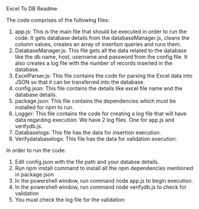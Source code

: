 Excel To DB Readme

The code comprises of the following files: 

1. app.js: This is the main file that should be executed in order to run the code. It gets database details from the 
databaseManager.js, cleans the column values, creates an array of insertion queries and runs them.
2. DatabaseManager.js: This file gets all the data related to the database like the db name, host, username and password
from the config file. It also creates a log file with the number of records inserted in the database. 
3. ExcelParser.js: This file contains the code for parsing the Excel data into JSON so that it can be transferred into the
database. 
4. config.json: This file contains the details like excel file name and the database details.
5. package.json: This file contains the dependencies which must be installed for npm to run. 
6. Logger: This file contains the code for creating a log file that will have data regarding execution. We have 2 log files. One for app.js and verifydb.js.
7. Databaselogs: This file has the data for insertion execution.
8. Verifydatabaselogs: This file has the data for validation execution.

In order to run the code: 

1. Edit config.json with the file path and your databse details.
2. Run npm install command to install all the npm dependencies mentioned in package.json
3. In the powershell window, run command node app.js to begin execution.
4. In the powershell window, run command node verifydb.js to check for validation
5. You must check the log file for the validation
